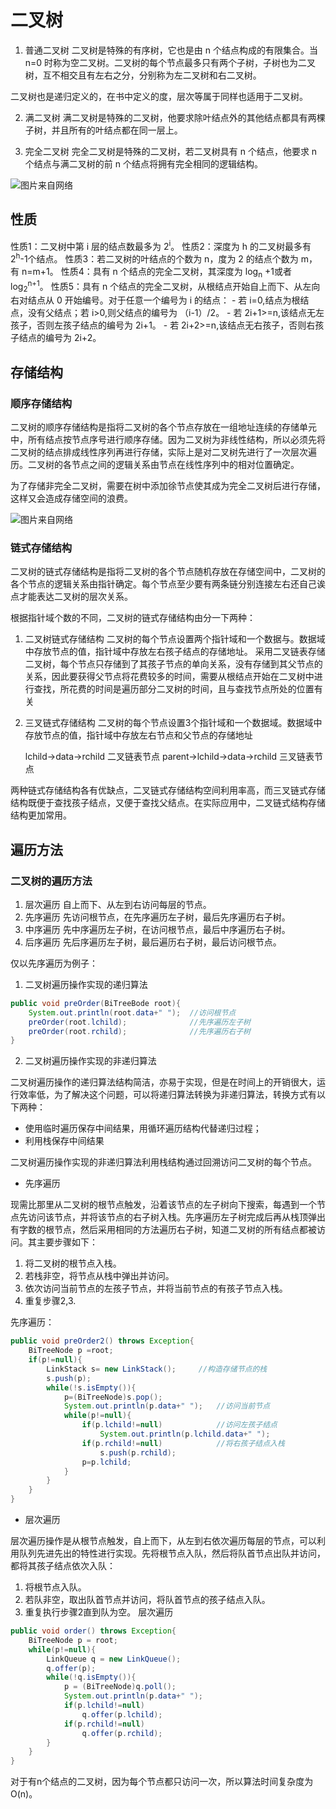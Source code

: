 # 二叉树

1. 普通二叉树
二叉树是特殊的有序树，它也是由 n 个结点构成的有限集合。当 n=0 时称为空二叉树。二叉树的每个节点最多只有两个子树，子树也为二叉树，互不相交且有左右之分，分别称为左二叉树和右二叉树。

二叉树也是递归定义的，在书中定义的度，层次等属于同样也适用于二叉树。

2. 满二叉树
满二叉树是特殊的二叉树，他要求除叶结点外的其他结点都具有两棵子树，并且所有的叶结点都在同一层上。

3. 完全二叉树
完全二叉树是特殊的二叉树，若二叉树具有 n 个结点，他要求 n 个结点与满二叉树的前 n 个结点将拥有完全相同的逻辑结构。

![图片来自网络](https://gss1.bdstatic.com/9vo3dSag_xI4khGkpoWK1HF6hhy/baike/c0%3Dbaike80%2C5%2C5%2C80%2C26/sign=8d434f8b349b033b3885f48874a75db6/6609c93d70cf3bc7c6549f63d100baa1cc112aec.jpg)

## 性质

性质1：二叉树中第 i 层的结点数最多为 2<sup>i</sup>。
性质2：深度为 h 的二叉树最多有 2<sup>h</sup>-1个结点。
性质3：若二叉树的叶结点的个数为 n，度为 2 的结点个数为 m，有 n=m+1。
性质4：具有 n 个结点的完全二叉树，其深度为 log<sub>n</sub> +1或者log<sub>2</sub><sup>n+1</sup>。
性质5：具有 n 个结点的完全二叉树，从根结点开始自上而下、从左向右对结点从 0 开始编号。对于任意一个编号为 i 的结点：
    - 若 i=0,结点为根结点，没有父结点；若 i>0,则父结点的编号为 （i-1）/2。
    - 若 2i+1>=n,该结点无左孩子，否则左孩子结点的编号为 2i+1。
    - 若 2i+2>=n,该结点无右孩子，否则右孩子结点的编号为 2i+2。

## 存储结构

### 顺序存储结构

二叉树的顺序存储结构是指将二叉树的各个节点存放在一组地址连续的存储单元中，所有结点按节点序号进行顺序存储。因为二叉树为非线性结构，所以必须先将二叉树的结点排成线性序列再进行存储，实际上是对二叉树先进行了一次层次遍历。二叉树的各节点之间的逻辑关系由节点在线性序列中的相对位置确定。

为了存储非完全二叉树，需要在树中添加徐节点使其成为完全二叉树后进行存储，这样又会造成存储空间的浪费。

![图片来自网络](http://s3.51cto.com/wyfs02/M02/6E/04/wKiom1VxE9ay_VjbAADLEAsJrFA338.gif)

### 链式存储结构

二叉树的链式存储结构是指将二叉树的各个节点随机存放在存储空间中，二叉树的各个节点的逻辑关系由指针确定。每个节点至少要有两条链分别连接左右还自己诶点才能表达二叉树的层次关系。

根据指针域个数的不同，二叉树的链式存储结构由分一下两种：

1. 二叉树链式存储结构
   二叉树的每个节点设置两个指针域和一个数据与。数据域中存放节点的值，指针域中存放左右孩子结点的存储地址。
   采用二叉链表存储二叉树，每个节点只存储到了其孩子节点的单向关系，没有存储到其父节点的关系，因此要获得父节点将花费较多的时间，需要从根结点开始在二叉树中进行查找，所花费的时间是遍历部分二叉树的时间，且与查找节点所处的位置有关
2. 三叉链式存储结构
   二叉树的每个节点设置3个指针域和一个数据域。数据域中存放节点的值，指针域中存放左右节点和父节点的存储地址

   lchild->data->rchild  二叉链表节点
   parent->lchild->data->rchild  三叉链表节点

两种链式存储结构各有优缺点，二叉链式存储结构空间利用率高，而三叉链式存储结构既便于查找孩子结点，又便于查找父结点。在实际应用中，二叉链式结构存储结构更加常用。

## 遍历方法

### 二叉树的遍历方法

1. 层次遍历
自上而下、从左到右访问每层的节点。
2. 先序遍历
先访问根节点，在先序遍历左子树，最后先序遍历右子树。
3. 中序遍历
先中序遍历左子树，在访问根节点，最后中序遍历右子树。
4. 后序遍历
先后序遍历左子树，最后遍历右子树，最后访问根节点。


仅以先序遍历为例子：

1. 二叉树遍历操作实现的递归算法

```java
public void preOrder(BiTreeBode root){
    System.out.println(root.data+" ");  //访问根节点
    preOrder(root.lchild);              //先序遍历左子树
    preOrder(root.rchild);              //先序遍历右子树
}
```

2. 二叉树遍历操作实现的非递归算法

二叉树遍历操作的递归算法结构简洁，亦易于实现，但是在时间上的开销很大，运行效率低，为了解决这个问题，可以将递归算法转换为非递归算法，转换方式有以下两种：

- 使用临时遍历保存中间结果，用循环遍历结构代替递归过程；
- 利用栈保存中间结果

二叉树遍历操作实现的非递归算法利用栈结构通过回溯访问二叉树的每个节点。

- 先序遍历

现需比那里从二叉树的根节点触发，沿着该节点的左子树向下搜索，每遇到一个节点先访问该节点，并将该节点的右子树入栈。先序遍历左子树完成后再从栈顶弹出有字数的根节点，然后采用相同的方法遍历右子树，知道二叉树的所有结点都被访问。其主要步骤如下：
1. 将二叉树的根节点入栈。
2. 若栈非空，将节点从栈中弹出并访问。
3. 依次访问当前节点的左孩子节点，并将当前节点的有孩子节点入栈。
4. 重复步骤2,3.

先序遍历：
```java
public void preOrder2() throws Exception{
    BiTreeNode p =root;
    if(p!=null){
        LinkStack s= new LinkStack();     //构造存储节点的栈
        s.push(p);
        while(!s.isEmpty()){
            p=(BiTreeNode)s.pop();
            System.out.println(p.data+" ");   //访问当前节点
            while(p!=null){
                if(p.lchild!=null)            //访问左孩子结点
                    System.out.println(p.lchild.data+" ");
                if(p.rchild!=null)            //将右孩子结点入栈
                    s.push(p.rchild);
                p=p.lchild;
            }
        }
    }
}
```

- 层次遍历

层次遍历操作是从根节点触发，自上而下，从左到右依次遍历每层的节点，可以利用队列先进先出的特性进行实现。先将根节点入队，然后将队首节点出队并访问，都将其孩子结点依次入队：

1. 将根节点入队。
2. 若队非空，取出队首节点并访问，将队首节点的孩子结点入队。
3. 重复执行步骤2直到队为空。
层次遍历

```java
public void order() throws Exception{
    BiTreeNode p = root;
    while(p!=null){
        LinkQueue q = new LinkQueue();
        q.offer(p);
        while(!q.isEmpty()){
            p = (BiTreeNode)q.poll();
            System.out.println(p.data+" ");
            if(p.lchild!=null)
                q.offer(p.lchild);
            if(p.rchild!=null)
                q.offer(p.rchild);
        }
    }
}
```

对于有n个结点的二叉树，因为每个节点都只访问一次，所以算法时间复杂度为O(n)。

